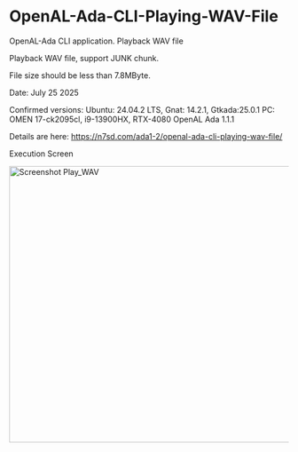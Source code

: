 # OpenAL-Ada-CLI-Playing-WAV-File
OpenAL-Ada CLI application. Playback WAV file

Playback WAV file, support JUNK chunk.

File size should be less than 7.8MByte.

Date: July 25 2025

Confirmed versions:
Ubuntu: 24.04.2 LTS, Gnat: 14.2.1, Gtkada:25.0.1
PC: OMEN 17-ck2095cl, i9-13900HX, RTX-4080
OpenAL Ada 1.1.1

Details are here: https://n7sd.com/ada1-2/openal-ada-cli-playing-wav-file/

Execution Screen

<img width="532" height="498" alt="Screenshot Play_WAV" src="https://github.com/user-attachments/assets/6dc39e3a-5598-42c0-ae20-b179ca8ce628" />
